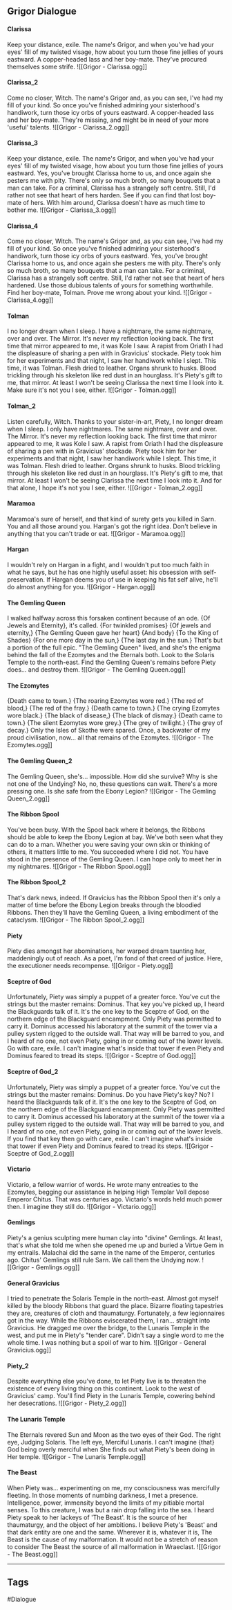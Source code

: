 ## Grigor Dialogue
#### Clarissa
Keep your distance, exile. The name's Grigor, and when you've had your eyes' fill of my twisted visage, how about you turn those fine jellies of yours eastward. A copper-headed lass and her boy-mate. They've procured themselves some strife.
![[Grigor - Clarissa.ogg]]

#### Clarissa_2
Come no closer, Witch. The name's Grigor and, as you can see, I've had my fill of your kind. So once you've finished admiring your sisterhood's handiwork, turn those icy orbs of yours eastward. A copper-headed lass and her boy-mate. They're missing, and might be in need of your more 'useful' talents.
![[Grigor - Clarissa_2.ogg]]

#### Clarissa_3
Keep your distance, exile. The name's Grigor, and when you've had your eyes' fill of my twisted visage, how about you turn those fine jellies of yours eastward. Yes, you've brought Clarissa home to us, and once again she pesters me with pity. There's only so much broth, so many bouquets that a man can take. For a criminal, Clarissa has a strangely soft centre. Still, I'd rather not see that heart of hers harden. See if you can find that lost boy-mate of hers. With him around, Clarissa doesn't have as much time to bother me.
![[Grigor - Clarissa_3.ogg]]

#### Clarissa_4
Come no closer, Witch. The name's Grigor and, as you can see, I've had my fill of your kind. So once you've finished admiring your sisterhood's handiwork, turn those icy orbs of yours eastward. Yes, you've brought Clarissa home to us, and once again she pesters me with pity. There's only so much broth, so many bouquets that a man can take. For a criminal, Clarissa has a strangely soft centre. Still, I'd rather not see that heart of hers hardened. Use those dubious talents of yours for something worthwhile. Find her boy-mate, Tolman. Prove me wrong about your kind.
![[Grigor - Clarissa_4.ogg]]

#### Tolman
I no longer dream when I sleep. I have a nightmare, the same nightmare, over and over. The Mirror. It's never my reflection looking back. The first time that mirror appeared to me, it was Kole I saw. A rapist from Oriath I had the displeasure of sharing a pen with in Gravicius' stockade. Piety took him for her experiments and that night, I saw her handiwork while I slept. This time, it was Tolman. Flesh dried to leather. Organs shrunk to husks. Blood trickling through his skeleton like red dust in an hourglass. It's Piety's gift to me, that mirror. At least I won't be seeing Clarissa the next time I look into it. Make sure it's not you I see, either.
![[Grigor - Tolman.ogg]]

#### Tolman_2
Listen carefully, Witch. Thanks to your sister-in-art, Piety, I no longer dream when I sleep. I only have nightmares. The same nightmare, over and over. The Mirror. It's never my reflection looking back. The first time that mirror appeared to me, it was Kole I saw. A rapist from Oriath I had the displeasure of sharing a pen with in Gravicius' stockade. Piety took him for her experiments and that night, I saw her handiwork while I slept. This time, it was Tolman. Flesh dried to leather. Organs shrunk to husks. Blood trickling through his skeleton like red dust in an hourglass. It's Piety's gift to me, that mirror. At least I won't be seeing Clarissa the next time I look into it. And for that alone, I hope it's not you I see, either.
![[Grigor - Tolman_2.ogg]]

#### Maramoa
Maramoa's sure of herself, and that kind of surety gets you killed in Sarn. You and all those around you. Hargan's got the right idea. Don't believe in anything that you can't trade or eat.
![[Grigor - Maramoa.ogg]]

#### Hargan
I wouldn't rely on Hargan in a fight, and I wouldn't put too much faith in what he says, but he has one highly useful asset: his obsession with self-preservation. If Hargan deems you of use in keeping his fat self alive, he'll do almost anything for you.
![[Grigor - Hargan.ogg]]

#### The Gemling Queen
I walked halfway across this forsaken continent because of an ode. {Of Jewels and Eternity}, it's called. {For twinkled promises} {Of jewels and eternity,} {The Gemling Queen gave her heart} {And body} {To the King of Shades} {For one more day in the sun,} {The last day in the sun.} That's but a portion of the full epic. "The Gemling Queen" lived, and she's the enigma behind the fall of the Ezomytes and the Eternals both. Look to the Solaris Temple to the north-east. Find the Gemling Queen's remains before Piety does... and destroy them.
![[Grigor - The Gemling Queen.ogg]]

#### The Ezomytes
{Death came to town.} {The roaring Ezomytes wore red.} {The red of blood,} {The red of the fray.} {Death came to town.} {The crying Ezomytes wore black.} {The black of disease,} {The black of dismay.} {Death came to town.} {The silent Ezomytes wore grey.} {The grey of twilight.} {The grey of decay.} Only the Isles of Skothe were spared. Once, a backwater of my proud civilisation, now... all that remains of the Ezomytes.
![[Grigor - The Ezomytes.ogg]]

#### The Gemling Queen_2
The Gemling Queen, she's... impossible. How did she survive? Why is she not one of the Undying? No, no, these questions can wait. There's a more pressing one. Is she safe from the Ebony Legion?
![[Grigor - The Gemling Queen_2.ogg]]

#### The Ribbon Spool
You've been busy. With the Spool back where it belongs, the Ribbons should be able to keep the Ebony Legion at bay. We've both seen what they can do to a man. Whether you were saving your own skin or thinking of others, it matters little to me. You succeeded where I did not. You have stood in the presence of the Gemling Queen. I can hope only to meet her in my nightmares.
![[Grigor - The Ribbon Spool.ogg]]

#### The Ribbon Spool_2
That's dark news, indeed. If Gravicius has the Ribbon Spool then it's only a matter of time before the Ebony Legion breaks through the bloodied Ribbons. Then they'll have the Gemling Queen, a living embodiment of the cataclysm.
![[Grigor - The Ribbon Spool_2.ogg]]

#### Piety
Piety dies amongst her abominations, her warped dream taunting her, maddeningly out of reach. As a poet, I'm fond of that creed of justice. Here, the executioner needs recompense.
![[Grigor - Piety.ogg]]

#### Sceptre of God
Unfortunately, Piety was simply a puppet of a greater force. You've cut the strings but the master remains: Dominus. That key you've picked up, I heard the Blackguards talk of it. It's the one key to the Sceptre of God, on the northern edge of the Blackguard encampment. Only Piety was permitted to carry it. Dominus accessed his laboratory at the summit of the tower via a pulley system rigged to the outside wall. That way will be barred to you, and I heard of no one, not even Piety, going in or coming out of the lower levels. Go with care, exile. I can't imagine what's inside that tower if even Piety and Dominus feared to tread its steps.
![[Grigor - Sceptre of God.ogg]]

#### Sceptre of God_2
Unfortunately, Piety was simply a puppet of a greater force. You've cut the strings but the master remains: Dominus. Do you have Piety's key? No? I heard the Blackguards talk of it. It's the one key to the Sceptre of God, on the northern edge of the Blackguard encampment. Only Piety was permitted to carry it. Dominus accessed his laboratory at the summit of the tower via a pulley system rigged to the outside wall. That way will be barred to you, and I heard of no one, not even Piety, going in or coming out of the lower levels. If you find that key then go with care, exile. I can't imagine what's inside that tower if even Piety and Dominus feared to tread its steps.
![[Grigor - Sceptre of God_2.ogg]]

#### Victario
Victario, a fellow warrior of words. He wrote many entreaties to the Ezomytes, begging our assistance in helping High Templar Voll depose Emperor Chitus. That was centuries ago. Victario's words held much power then. I imagine they still do.
![[Grigor - Victario.ogg]]

#### Gemlings
Piety's a genius sculpting mere human clay into "divine" Gemlings. At least, that's what she told me when she opened me up and buried a Virtue Gem in my entrails. Malachai did the same in the name of the Emperor, centuries ago. Chitus' Gemlings still rule Sarn. We call them the Undying now.
![[Grigor - Gemlings.ogg]]

#### General Gravicius
I tried to penetrate the Solaris Temple in the north-east. Almost got myself killed by the bloody Ribbons that guard the place. Bizarre floating tapestries they are, creatures of cloth and thaumaturgy. Fortunately, a few legionnaires got in the way. While the Ribbons eviscerated them, I ran... straight into Gravicius. He dragged me over the bridge, to the Lunaris Temple in the west, and put me in Piety's "tender care". Didn't say a single word to me the whole time. I was nothing but a spoil of war to him.
![[Grigor - General Gravicius.ogg]]

#### Piety_2
Despite everything else you've done, to let Piety live is to threaten the existence of every living thing on this continent. Look to the west of Gravicius' camp. You'll find Piety in the Lunaris Temple, cowering behind her desecrations.
![[Grigor - Piety_2.ogg]]

#### The Lunaris Temple
The Eternals revered Sun and Moon as the two eyes of their God. The right eye, Judging Solaris. The left eye, Merciful Lunaris. I can't imagine {that} God being overly merciful when She finds out what Piety's been doing in Her temple.
![[Grigor - The Lunaris Temple.ogg]]

#### The Beast
When Piety was... experimenting on me, my consciousness was mercifully fleeting. In those moments of numbing darkness, I met a presence. Intelligence, power, immensity beyond the limits of my pitiable mortal senses. To this creature, I was but a rain drop falling into the sea. I heard Piety speak to her lackeys of 'The Beast'. It is the source of her thaumaturgy, and the object of her ambitions. I believe Piety's 'Beast' and that dark entity are one and the same. Wherever it is, whatever it is, The Beast is the cause of my malformation. It would not be a stretch of reason to consider The Beast the source of all malformation in Wraeclast.
![[Grigor - The Beast.ogg]]

---
## Tags
#Dialogue
